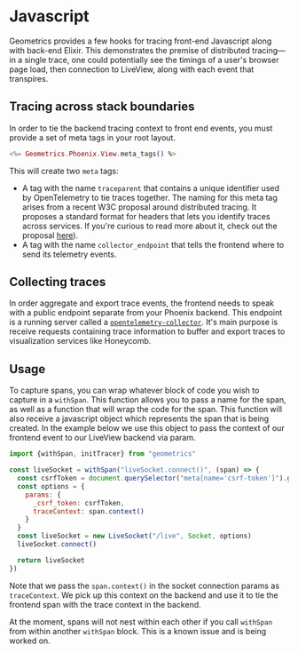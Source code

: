 # Javascript

Geometrics provides a few hooks for tracing front-end Javascript along with back-end Elixir. This demonstrates the premise of distributed tracing—in a single trace, one could potentially see the timings of a user's browser page load, then connection to LiveView, along with each event that transpires.

## Tracing across stack boundaries

In order to tie the backend tracing context to front end events, you must provide a set of meta tags in your root layout.

```.eex
<%= Geometrics.Phoenix.View.meta_tags() %>
```

This will create two `meta` tags:

* A tag with the name `traceparent` that contains a unique identifier used by OpenTelemetry to tie traces together. The naming for this meta tag arises from a recent W3C proposal around distributed tracing. It proposes a standard format for headers that lets you identify traces across services. If you're curious to read more about it, check out the proposal [here](https://www.w3.org/TR/trace-context/#problem-statement)).
* A tag with the name `collector_endpoint` that tells the frontend where to send its telemetry events.

## Collecting traces

In order aggregate and export trace events, the frontend needs to speak with a public endpoint separate from your Phoenix backend. This endpoint is a running server called a [`opentelemetry-collector`](https://github.com/open-telemetry/opentelemetry-collector). It's main purpose is receive requests containing trace information to buffer and export traces to visualization services like Honeycomb.

## Usage

To capture spans, you can wrap whatever block of code you wish to capture in a `withSpan`. This function allows you to pass a name for the span, as well as a function that will wrap the code for the span. This function will also receive a javascript object which represents the span that is being created. In the example below we use this object to pass the context of our frontend event to our LiveView backend via param.

```.js
import {withSpan, initTracer} from "geometrics"

const liveSocket = withSpan("liveSocket.connect()", (span) => {
  const csrfToken = document.querySelector("meta[name='csrf-token']").getAttribute("content")
  const options = {
    params: {
      _csrf_token: csrfToken,
      traceContext: span.context()
    }
  }
  const liveSocket = new LiveSocket("/live", Socket, options)
  liveSocket.connect()

  return liveSocket
})
```

Note that we pass the `span.context()` in the socket connection params as `traceContext`. We pick up this context on the
backend and use it to tie the frontend span with the trace context in the backend. 

At the moment, spans will not nest within each other if you call `withSpan` from within another `withSpan` block. This is 
a known issue and is being worked on.